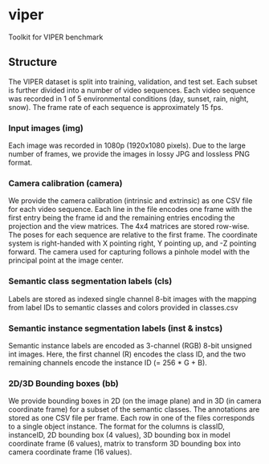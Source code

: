 # viper
Toolkit for VIPER benchmark

## Structure
The VIPER dataset is split into training, validation, and test set. 
Each subset is further divided into a number of video sequences.
Each video sequence was recorded in 1 of 5 environmental conditions (day, sunset, rain, night, snow).
The frame rate of each sequence is approximately 15 fps.

### Input images (img)
Each image was recorded in 1080p (1920x1080 pixels).
Due to the large number of frames, we provide the images in lossy JPG and lossless PNG format. 

### Camera calibration (camera)
We provide the camera calibration (intrinsic and extrinsic) as one CSV file for each video sequence.
Each line in the file encodes one frame with the first entry being the frame id and the remaining entries encoding the projection and the view matrices.
The 4x4 matrices are stored row-wise.
The poses for each sequence are relative to the first frame.
The coordinate system is right-handed with X pointing right, Y pointing up, and -Z pointing forward.
The camera used for capturing follows a pinhole model with the principal point at the image center.

### Semantic class segmentation labels (cls)
Labels are stored as indexed single channel 8-bit images with the mapping from
label IDs to semantic classes and colors provided in classes.csv

### Semantic instance segmentation labels (inst & instcs)
Semantic instance labels are encoded as 3-channel (RGB) 8-bit unsigned int images.
Here, the first channel (R) encodes the class ID, and the two remaining channels 
encode the instance ID (= 256 * G + B).

### 2D/3D Bounding boxes (bb)
We provide bounding boxes in 2D (on the image plane) and in 3D (in camera coordinate frame) for a subset of the semantic classes.
The annotations are stored as one CSV file per frame. 
Each row in one of the files corresponds to a single object instance.
The format for the columns is classID, instanceID, 2D bounding box (4 values), 3D bounding box in model coordinate frame (6 values), matrix to transform 3D bounding box into camera coordinate frame (16 values).
